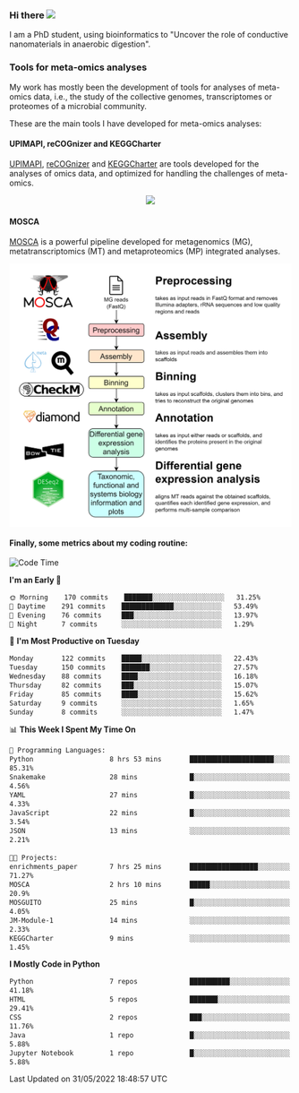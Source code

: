 ### Hi there <img src="https://media.giphy.com/media/hvRJCLFzcasrR4ia7z/giphy.gif" width="25px">

I am a PhD student, using bioinformatics to "Uncover the role of conductive nanomaterials in anaerobic digestion".

### Tools for meta-omics analyses

My work has mostly been the development of tools for analyses of meta-omics data, i.e., the study of the collective genomes, transcriptomes or proteomes of a microbial community.

These are the main tools I have developed for meta-omics analyses:

#### UPIMAPI, reCOGnizer and KEGGCharter

[UPIMAPI](https://github.com/iquasere/UPIMAPI), [reCOGnizer](https://github.com/iquasere/reCOGnizer) and [KEGGCharter](https://github.com/iquasere/KEGGCharter) are tools developed for the analyses of omics data, and optimized for handling the challenges of meta-omics.

<p align="center">
    <img src="assets/annotation_paper.png">
</p>

#### MOSCA

[MOSCA](https://github.com/iquasere/MOSCA) is a powerful pipeline developed for metagenomics (MG), metatranscriptomics (MT) and metaproteomics (MP) integrated analyses.

<p align="center">
    <img src="assets/mosca_workflow.png" align="center" width="700">
</p>


#### Finally, some metrics about my coding routine:

<!--START_SECTION:waka-->
![Code Time](http://img.shields.io/badge/Code%20Time-0%20secs-blue)

**I'm an Early 🐤** 

```text
🌞 Morning    170 commits    ███████░░░░░░░░░░░░░░░░░░   31.25% 
🌆 Daytime    291 commits    █████████████░░░░░░░░░░░░   53.49% 
🌃 Evening    76 commits     ███░░░░░░░░░░░░░░░░░░░░░░   13.97% 
🌙 Night      7 commits      ░░░░░░░░░░░░░░░░░░░░░░░░░   1.29%

```
📅 **I'm Most Productive on Tuesday** 

```text
Monday       122 commits    █████░░░░░░░░░░░░░░░░░░░░   22.43% 
Tuesday      150 commits    ███████░░░░░░░░░░░░░░░░░░   27.57% 
Wednesday    88 commits     ████░░░░░░░░░░░░░░░░░░░░░   16.18% 
Thursday     82 commits     ███░░░░░░░░░░░░░░░░░░░░░░   15.07% 
Friday       85 commits     ████░░░░░░░░░░░░░░░░░░░░░   15.62% 
Saturday     9 commits      ░░░░░░░░░░░░░░░░░░░░░░░░░   1.65% 
Sunday       8 commits      ░░░░░░░░░░░░░░░░░░░░░░░░░   1.47%

```


📊 **This Week I Spent My Time On** 

```text
💬 Programming Languages: 
Python                   8 hrs 53 mins       █████████████████████░░░░   85.31% 
Snakemake                28 mins             █░░░░░░░░░░░░░░░░░░░░░░░░   4.56% 
YAML                     27 mins             █░░░░░░░░░░░░░░░░░░░░░░░░   4.33% 
JavaScript               22 mins             █░░░░░░░░░░░░░░░░░░░░░░░░   3.54% 
JSON                     13 mins             ░░░░░░░░░░░░░░░░░░░░░░░░░   2.21%

🐱‍💻 Projects: 
enrichments_paper        7 hrs 25 mins       █████████████████░░░░░░░░   71.27% 
MOSCA                    2 hrs 10 mins       █████░░░░░░░░░░░░░░░░░░░░   20.9% 
MOSGUITO                 25 mins             █░░░░░░░░░░░░░░░░░░░░░░░░   4.05% 
JM-Module-1              14 mins             ░░░░░░░░░░░░░░░░░░░░░░░░░   2.33% 
KEGGCharter              9 mins              ░░░░░░░░░░░░░░░░░░░░░░░░░   1.45%

```

**I Mostly Code in Python** 

```text
Python                   7 repos             ██████████░░░░░░░░░░░░░░░   41.18% 
HTML                     5 repos             ███████░░░░░░░░░░░░░░░░░░   29.41% 
CSS                      2 repos             ███░░░░░░░░░░░░░░░░░░░░░░   11.76% 
Java                     1 repo              █░░░░░░░░░░░░░░░░░░░░░░░░   5.88% 
Jupyter Notebook         1 repo              █░░░░░░░░░░░░░░░░░░░░░░░░   5.88%

```



 Last Updated on 31/05/2022 18:48:57 UTC
<!--END_SECTION:waka-->

